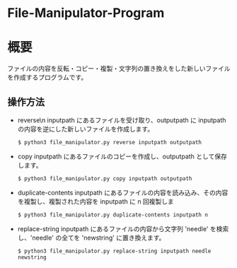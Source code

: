# File-Manipulator-Program
# 概要
ファイルの内容を反転・コピー・複製・文字列の置き換えをした新しいファイルを作成するプログラムです。
## 操作方法
* reverse\n
   inputpath にあるファイルを受け取り、outputpath に inputpath の内容を逆にした新しいファイルを作成します。
   ```
   $ python3 file_manipulator.py reverse inputpath outputpath
   ```
* copy
   inputpath にあるファイルのコピーを作成し、outputpath として保存します。
   ```
   $ python3 file_manipulator.py copy inputpath outputpath
   ```
* duplicate-contents
    inputpath にあるファイルの内容を読み込み、その内容を複製し、複製された内容を inputpath に n 回複製しま
   ```
   $ python3 file_manipulator.py duplicate-contents inputpath n
   ```
* replace-string
   inputpath にあるファイルの内容から文字列 'needle' を検索し、'needle' の全てを 'newstring' に置き換えます。
   ```
   $ python3 file_manipulator.py replace-string inputpath needle newstring
   ```
